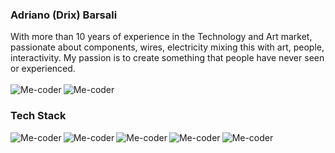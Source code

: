 ### Adriano (Drix) Barsali<br/>
With more than 10 years of experience in the Technology and Art market, passionate about components, wires, electricity mixing this with art, people, interactivity. My passion is to create something that people have never seen or experienced.<br/><br/>
[<img align="left" alt="Me-coder" src="https://img.shields.io/badge/Blog%20-%7BMe--Coder%7D-green?logo=wordpress" />][blog]
[<img align="left" alt="Me-coder" src="https://img.shields.io/badge/Linkedin-Adriano%20Barsali-blue?logo=linkedin" />][linkedin]<br/>

### Tech Stack<br/>
<img align="left" alt="Me-coder" src="https://img.shields.io/badge/-JavaScript-gray?style=flat-square&logo=javascript" />
<img align="left" alt="Me-coder" src="https://img.shields.io/badge/-React-blue?style=flat-square&logo=react" />
<img align="left" alt="Me-coder" src="https://img.shields.io/badge/-React-blue?style=flat-square&logo=reactNative" />

<img align="left" alt="Me-coder" src="https://img.shields.io/badge/-Redux-purple?style=flat-square&logo=redux" />
<img align="left" alt="Me-coder" src="https://img.shields.io/badge/-Angular-critical?style=flat-square&logo=angular" />







[blog]: https://me-coder.com/
[linkedin]: https://www.linkedin.com/in/adriano-barsali/



